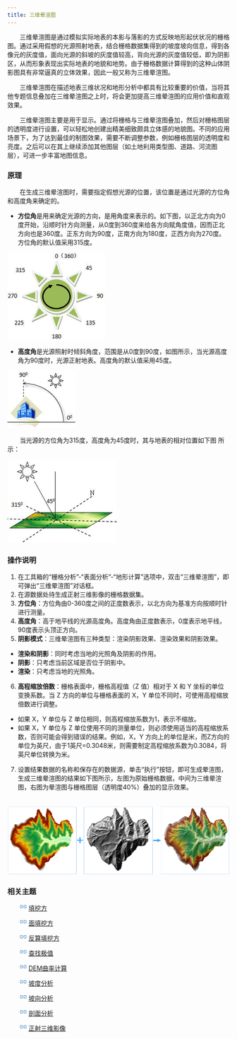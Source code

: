 ```yaml
---
title: 三维晕渲图
---
```


　　三维晕渲图是通过模拟实际地表的本影与落影的方式反映地形起伏状况的栅格图。通过采用假想的光源照射地表，结合栅格数据集得到的坡度坡向信息，得到各像元的灰度值，面向光源的斜坡的灰度值较高，背向光源的灰度值较低，即为阴影区，从而形象表现出实际地表的地貌和地势。由于栅格数据计算得到的这种山体阴影图具有非常逼真的立体效果，因此一般又称为三维晕渲图。

　　三维晕渲图在描述地表三维状况和地形分析中都具有比较重要的价值，当将其他专题信息叠加在三维晕渲图之上时，将会更加提高三维晕渲图的应用价值和直观效果。

　　三维晕渲图主要是用于显示。通过将栅格与三维晕渲图叠加，然后对栅格图层的透明度进行设置，可以轻松地创建出精美细致颇具立体感的地貌图。不同的应用场景下，为了达到最佳的制图效果，需要不断调整参数，例如栅格图层的透明度和亮度。之后可以在其上继续添加其他图层（如土地利用类型图、道路、河流图层），可进一步丰富地图信息。

### 原理

　　在生成三维晕渲图时，需要指定假想光源的位置，该位置是通过光源的方位角和高度角来确定的。

   - **方位角**是用来确定光源的方向，是用角度来表示的。如下图，以正北方向为0度开始，沿顺时针方向测量，从0度到360度来给各方向赋角度值，因而正北方向也是360度。正东方向为90度，正南方向为180度，正西方向为270度。方位角的默认值采用315度。 

   ![](img/Azimuth.png)

   - **高度角**是光源照射时倾斜角度，范围是从0度到90度，如图所示，当光源高度角为90度时，光源正射地表。高度角的默认值采用45度。 

   ![](img/AltitudeAngle.png)

　　当光源的方位角为315度，高度角为45度时，其与地表的相对位置如下图 所示：

   ![](img/DefaultHillShad.png)


### 操作说明

 1. 在工具箱的“栅格分析”-“表面分析”-“地形计算”选项中，双击“三维晕渲图”，即可弹出“三维晕渲图”对话框。
 2. 在源数据处待生成正射三维影像的栅格数据集。
 3. **方位角**：方位角由0-360度之间的正度数表示，以北方向为基准方向按顺时针进行测量。 
 4. **高度角**：高于地平线的光源高度角。高度角由正度数表示，0度表示地平线，90度表示头顶正方向。 
 5. **阴影模式**：三维晕渲图有三种类型：渲染阴影效果、渲染效果和阴影效果。 
   - **渲染和阴影**：同时考虑当地的光照角及阴影的作用。
   - **阴影**：只考虑当前区域是否位于阴影中。
   - **渲染**：只考虑当地的光照角。
 6. **高程缩放倍数**：栅格表面中，栅格高程值（Z 值）相对于 X 和 Y 坐标的单位变换系数。当 Z 方向的单位与栅格表面的 X，Y 单位不同时，可使用高程缩放倍数进行调整。 

  - 如果 X，Y 单位与 Z 单位相同，则高程缩放系数为1，表示不缩放。
  - 如果 X，Y 单位与 Z 单位使用不同的测量单位，则必须使用适当的高程缩放系数，否则可能会得到错误的结果。例如，X，Y 方向上的单位是米，而Z方向的单位为英尺，由于1英尺=0.3048米，则需要制定高程缩放系数为0.3084，将英尺单位转换为米。

 7. 设置结果数据的名称和保存在的数据源，单击“执行”按钮，即可生成晕渲图，生成三维晕渲图的结果如下图所示，左图为原始栅格数据，中间为三维晕渲图，右图为晕渲图与栅格图层（透明度40%）叠加的显示效果。
 
　　 ![](img/HillShade.png)

### 相关主题

　　![](../img/smalltitle.png) [填挖方](CutFill.html)

　　![](../img/smalltitle.png) [面填挖方](CutFillRegion.html)

　　![](../img/smalltitle.png) [反算填挖方](InverseCutFill.html)

　　![](../img/smalltitle.png) [查找极值](FindExtreme.html)

　　![](../img/smalltitle.png) [DEM曲率计算](CalculateCurvature.html)

　　![](../img/smalltitle.png) [坡度分析](Slope.html)

　　![](../img/smalltitle.png) [坡向分析](Aspect.html)

　　![](../img/smalltitle.png) [剖面分析](Profile.html)

　　![](../img/smalltitle.png) [正射三维影像](OrthoImage.html)

